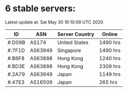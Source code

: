 # 6 stable servers:

Latest update at: Sat May 30 16:10:09 UTC 2020

| ID | ASN | Server Country | Online |
| -- | --- | -------------- | ------ |
| #.D09B | AS174 | United States | 1490 hrs |
| #.7F1D | AS63949 | Singapore | 1490 hrs |
| #.B6F8 | AS63888 | Hong Kong | 1240 hrs |
| #.BD3E | AS63888 | Hong Kong | 2309 hrs |
| #.2A79 | AS63949 | Japan | 1149 hrs |
| #.47E3 | AS16509 | Japan | 265 hrs |

